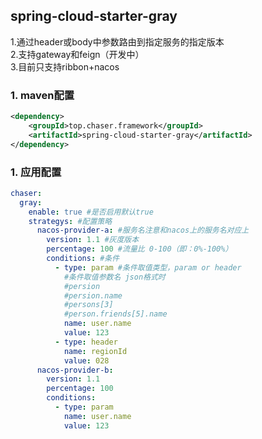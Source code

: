 ## spring-cloud-starter-gray
1.通过header或body中参数路由到指定服务的指定版本   
2.支持gateway和feign（开发中）   
3.目前只支持ribbon+nacos
### 1. maven配置
```xml
<dependency>
    <groupId>top.chaser.framework</groupId>
    <artifactId>spring-cloud-starter-gray</artifactId>
</dependency>
```
### 1. 应用配置
```yaml
chaser:
  gray:
    enable: true #是否启用默认true
    strategys: #配置策略
      nacos-provider-a: #服务名注意和nacos上的服务名对应上
        version: 1.1 #灰度版本
        percentage: 100 #流量比 0-100（即：0%-100%）
        conditions: #条件
          - type: param #条件取值类型，param or header
            #条件取值参数名 json格式时
            #persion
            #persion.name
            #persons[3]
            #person.friends[5].name	
            name: user.name 
            value: 123
          - type: header 
            name: regionId
            value: 028
      nacos-provider-b:
        version: 1.1
        percentage: 100
        conditions:
          - type: param
            name: user.name
            value: 123
```

